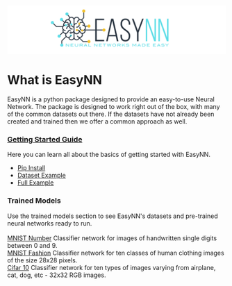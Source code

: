 <img src="images/readme_logo.png">

# What is EasyNN
EasyNN is a python package designed to provide an easy-to-use Neural Network. The package is designed to work right out of the box, with many of the common datasets out there. If the datasets have not already been created and trained then we offer a common approach as well.

### [Getting Started Guide](https://github.com/danielwilczak101/EasyNN/wiki/Getting-Started-Guide)
Here you can learn all about the basics of getting started with EasyNN.
* [Pip Install](https://github.com/danielwilczak101/EasyNN/wiki/Getting-Started-Guide#installation)
* [Dataset Example](https://github.com/danielwilczak101/EasyNN/wiki/Getting-Started-Guide#dataset-example)
* [Full Example](https://github.com/danielwilczak101/EasyNN/wiki/Getting-Started-Guide#full-example)

### Trained Models
Use the trained models section to see EasyNN's datasets and pre-trained neural networks ready to run.  
<br />
[MNIST Number](https://github.com/danielwilczak101/EasyNN/wiki/MNIST-Numbers) Classifier network for images of handwritten single digits between 0 and 9.  
[MNIST Fashion](https://github.com/danielwilczak101/EasyNN/wiki/MNIST-Fashion) Classifier network for ten classes of human clothing images of the size 28x28 pixels.  
[Cifar 10](https://github.com/danielwilczak101/EasyNN/wiki/Cifar10) Classifier network for ten types of images varying from airplane, cat, dog, etc - 32x32 RGB images.